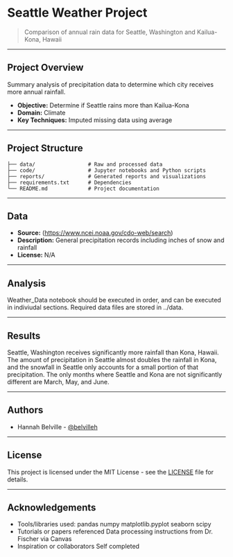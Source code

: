 # Seattle Weather Project

> Comparison of annual rain data for Seattle, Washington and Kailua-Kona, Hawaii

---

## Project Overview

Summary analysis of precipitation data to determine which city receives more annual rainfall.

- **Objective:** Determine if Seattle rains more than Kailua-Kona
- **Domain:** Climate
- **Key Techniques:** Imputed missing data using average

---

## Project Structure

```
├── data/                 # Raw and processed data
├── code/                 # Jupyter notebooks and Python scripts
├── reports/              # Generated reports and visualizations
├── requirements.txt      # Dependencies
└── README.md             # Project documentation
```

---

## Data

- **Source:** (https://www.ncei.noaa.gov/cdo-web/search)
- **Description:** General precipitation records including inches of snow and rainfall
- **License:** N/A

---

## Analysis

Weather_Data notebook should be executed in order, and can be executed in indiviudal sections. Required data files are stored in ../data.

---

## Results

Seattle, Washington receives significantly more rainfall than Kona, Hawaii. The amount of precipitation in Seattle almost doubles the rainfall in Kona, and the snowfall in Seattle only accounts for a small portion of that precipitation. The only months where Seattle and Kona are not significantly different are March, May, and June.

---

## Authors

- Hannah Belville - [@belvilleh](https://github.com/belvilleh)

---

## License

This project is licensed under the MIT License - see the [LICENSE](LICENSE) file for details.

---

## Acknowledgements

- Tools/libraries used:
        pandas
        numpy
        matplotlib.pyplot
        seaborn
        scipy
- Tutorials or papers referenced
        Data processing instructions from Dr. Fischer via Canvas
- Inspiration or collaborators
        Self completed
